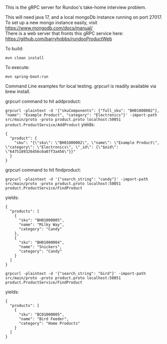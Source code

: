 This is the gRPC server for Rundoo's take-home interview problem.

This will need java 17, and a local mongoDb instance running on port 27017.  To set up a new mongo instance easily, visit https://www.mongodb.com/docs/manual/  
There is a web server that fronts this gRPC service here: https://github.com/barryhobbs/rundooProductWeb

To build:
```
mvn clean install
``` 

To execute:
```
mvn spring-boot:run
```

Command Line examples for local testing.  grpcurl is readily available via brew install.


grpcurl command to hit addproduct:

```grpcurl -plaintext -d '{"skuComponents": {"full_sku": "BH01000002"}, "name": "Example Product", "category": "Electronics"}' -import-path src/main/proto -proto product.proto localhost:50051 product.ProductService/AddProduct```
yields:
```
{
  "product": {
    "sku": "{\"sku\": \"BH01000002\", \"name\": \"Example Product\", \"category\": \"Electronics\", \"_id\": {\"$oid\": \"6475189326456c6a07f3a456\"}}"
  }
}
```

grpcurl command to hit findproduct:

```
grpcurl -plaintext -d '{"search_string": "candy"}' -import-path src/main/proto -proto product.proto localhost:50051 product.ProductService/FindProduct
```
yields:
```
{
  "products": [
    {
      "sku": "BH01000005",
      "name": "Milky Way",
      "category": "Candy"
    },
    {
      "sku": "BH01000004",
      "name": "Snickers",
      "category": "Candy"
    }
  ]
}
```

```
grpcurl -plaintext -d '{"search_string": "bird"}' -import-path src/main/proto -proto product.proto localhost:50051 product.ProductService/FindProduct 
```

yields:
```
{
  "products": [
    {
      "sku": "BC01000005",
      "name": "Bird Feeder",
      "category": "Home Products"
    }
  ]
}
```
